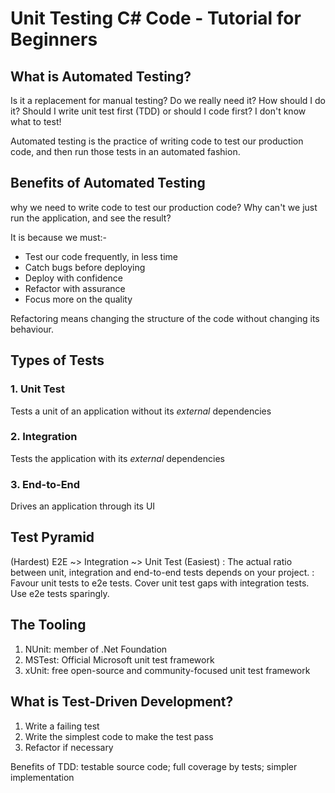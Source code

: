 # Unit Testing C# Code - Tutorial for Beginners

## What is Automated Testing?

Is it a replacement for manual testing? Do we really need it? How should I do it?
Should I write unit test first (TDD) or should I code first? I don't know what to test!

Automated testing is the practice of writing code to test our production code,
and then run those tests in an automated fashion.

## Benefits of Automated Testing

why we need to write code to test our production code? Why can't we just run the application,
and see the result?

It is because we must:-

* Test our code frequently, in less time
* Catch bugs before deploying
* Deploy with confidence
* Refactor with assurance
* Focus more on the quality

Refactoring means changing the structure of the code without changing its behaviour.

## Types of Tests

### 1. Unit Test

Tests a unit of an application without its _external_ dependencies

### 2. Integration

Tests the application with its _external_ dependencies

### 3. End-to-End

Drives an application through its UI

## Test Pyramid

(Hardest) E2E ~> Integration ~> Unit Test (Easiest)
: The actual ratio between unit, integration and end-to-end tests depends on your project.
: Favour unit tests to e2e tests. Cover unit test gaps with integration tests. Use e2e tests sparingly.

## The Tooling

1. NUnit: member of .Net Foundation
2. MSTest: Official Microsoft unit test framework
3. xUnit: free open-source and community-focused unit test framework

## What is Test-Driven Development?

1. Write a failing test
2. Write the simplest code to make the test pass
3. Refactor if necessary

Benefits of TDD: testable source code; full coverage by tests; simpler implementation
